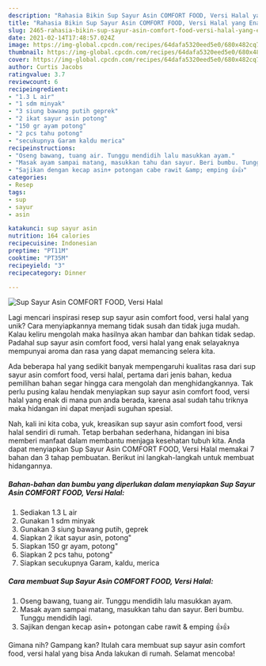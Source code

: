 ```yaml
---
description: "Rahasia Bikin Sup Sayur Asin COMFORT FOOD, Versi Halal yang Enak"
title: "Rahasia Bikin Sup Sayur Asin COMFORT FOOD, Versi Halal yang Enak"
slug: 2465-rahasia-bikin-sup-sayur-asin-comfort-food-versi-halal-yang-enak
date: 2021-02-14T17:48:57.024Z
image: https://img-global.cpcdn.com/recipes/64dafa5320eed5e0/680x482cq70/sup-sayur-asin-comfort-food-versi-halal-foto-resep-utama.jpg
thumbnail: https://img-global.cpcdn.com/recipes/64dafa5320eed5e0/680x482cq70/sup-sayur-asin-comfort-food-versi-halal-foto-resep-utama.jpg
cover: https://img-global.cpcdn.com/recipes/64dafa5320eed5e0/680x482cq70/sup-sayur-asin-comfort-food-versi-halal-foto-resep-utama.jpg
author: Curtis Jacobs
ratingvalue: 3.7
reviewcount: 6
recipeingredient:
- "1.3 L air"
- "1 sdm minyak"
- "3 siung bawang putih geprek"
- "2 ikat sayur asin potong"
- "150 gr ayam potong"
- "2 pcs tahu potong"
- "secukupnya Garam kaldu merica"
recipeinstructions:
- "Oseng bawang, tuang air. Tunggu mendidih lalu masukkan ayam."
- "Masak ayam sampai matang, masukkan tahu dan sayur. Beri bumbu. Tunggu mendidih lagi."
- "Sajikan dengan kecap asin+ potongan cabe rawit &amp; emping 👍👍"
categories:
- Resep
tags:
- sup
- sayur
- asin

katakunci: sup sayur asin 
nutrition: 164 calories
recipecuisine: Indonesian
preptime: "PT11M"
cooktime: "PT35M"
recipeyield: "3"
recipecategory: Dinner

---
```



![Sup Sayur Asin COMFORT FOOD, Versi Halal](https://img-global.cpcdn.com/recipes/64dafa5320eed5e0/680x482cq70/sup-sayur-asin-comfort-food-versi-halal-foto-resep-utama.jpg)

Lagi mencari inspirasi resep sup sayur asin comfort food, versi halal yang unik? Cara menyiapkannya memang tidak susah dan tidak juga mudah. Kalau keliru mengolah maka hasilnya akan hambar dan bahkan tidak sedap. Padahal sup sayur asin comfort food, versi halal yang enak selayaknya mempunyai aroma dan rasa yang dapat memancing selera kita.



Ada beberapa hal yang sedikit banyak mempengaruhi kualitas rasa dari sup sayur asin comfort food, versi halal, pertama dari jenis bahan, kedua pemilihan bahan segar hingga cara mengolah dan menghidangkannya. Tak perlu pusing kalau hendak menyiapkan sup sayur asin comfort food, versi halal yang enak di mana pun anda berada, karena asal sudah tahu triknya maka hidangan ini dapat menjadi suguhan spesial.


Nah, kali ini kita coba, yuk, kreasikan sup sayur asin comfort food, versi halal sendiri di rumah. Tetap berbahan sederhana, hidangan ini bisa memberi manfaat dalam membantu menjaga kesehatan tubuh kita. Anda dapat menyiapkan Sup Sayur Asin COMFORT FOOD, Versi Halal memakai 7 bahan dan 3 tahap pembuatan. Berikut ini langkah-langkah untuk membuat hidangannya.

<!--inarticleads1-->

##### Bahan-bahan dan bumbu yang diperlukan dalam menyiapkan Sup Sayur Asin COMFORT FOOD, Versi Halal:

1. Sediakan 1.3 L air
1. Gunakan 1 sdm minyak
1. Gunakan 3 siung bawang putih, geprek
1. Siapkan 2 ikat sayur asin, potong&#34;
1. Siapkan 150 gr ayam, potong&#34;
1. Siapkan 2 pcs tahu, potong&#34;
1. Siapkan secukupnya Garam, kaldu, merica




<!--inarticleads2-->

##### Cara membuat Sup Sayur Asin COMFORT FOOD, Versi Halal:

1. Oseng bawang, tuang air. Tunggu mendidih lalu masukkan ayam.
1. Masak ayam sampai matang, masukkan tahu dan sayur. Beri bumbu. Tunggu mendidih lagi.
1. Sajikan dengan kecap asin+ potongan cabe rawit &amp; emping 👍👍




Gimana nih? Gampang kan? Itulah cara membuat sup sayur asin comfort food, versi halal yang bisa Anda lakukan di rumah. Selamat mencoba!
